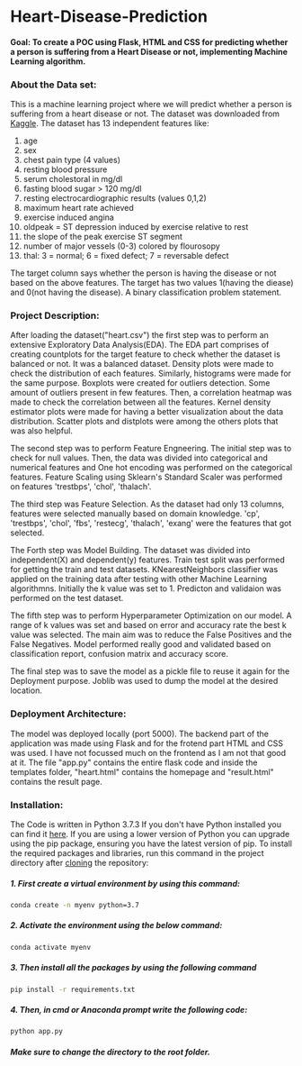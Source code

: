# Heart-Disease-Prediction

#### Goal: To create a POC using Flask, HTML and CSS for predicting whether a person is suffering from a Heart Disease or not, implementing Machine Learning algorithm.

### About the Data set: 
This is a machine learning project where we will predict whether a person is suffering from a heart disease or not. 
The dataset was downloaded from [Kaggle](https://www.kaggle.com/ronitf/heart-disease-uci). The dataset has 13 independent features like:
1. age
2. sex
3. chest pain type (4 values)
4. resting blood pressure
5. serum cholestoral in mg/dl
6. fasting blood sugar > 120 mg/dl
7. resting electrocardiographic results (values 0,1,2)
8. maximum heart rate achieved
9. exercise induced angina
10. oldpeak = ST depression induced by exercise relative to rest
11. the slope of the peak exercise ST segment
12. number of major vessels (0-3) colored by flourosopy
13. thal: 3 = normal; 6 = fixed defect; 7 = reversable defect 

The target column says whether the person is having the disease or not based on the above features.
The target has two values 1(having the diease) and 0(not having the disease). A binary classification problem statement.

### Project Description:
After loading the dataset("heart.csv") the first step was to perform an extensive Exploratory Data Analysis(EDA).
The EDA part comprises of creating countplots for the target feature to check whether the dataset is balanced or not.
It was a balanced dataset. Density plots were made to check the distribution of each features.
Similarly, histograms were made for the same purpose. Boxplots were created for outliers detection. Some amount of outliers present in few features.
Then, a correlation heatmap was made to check the correlation between all the features.
Kernel density estimator plots were made for having a better visualization about the data distribution.
Scatter plots and distplots were among the others plots that was also helpful.

The second step was to perform Feature Engneering. The initial step was to check for null values. Then, the data was divided into categorical and numerical features and One hot encoding was performed on the categorical features.
Feature Scaling using Sklearn's Standard Scaler was performed on features 'trestbps', 'chol', 'thalach'. 

The third step was Feature Selection. As the dataset had only 13 columns, features were selected manually based on domain knowledge.
'cp', 'trestbps', 'chol', 'fbs', 'restecg', 'thalach', 'exang' were the features that got selected.

The Forth step was Model Building. The dataset was divided into independent(X) and dependent(y) features. Train test split was performed for getting the train and test datasets.
KNearestNeighbors classifier was applied on the training data after testing with other Machine Learning algorithmns.
Initially the k value was set to 1. Predicton and validaion was performed on the test dataset.

The fifth step was to perform Hyperparameter Optimization on our model. A range of k values was set and based on error and accuracy rate the best k value was selected.
The main aim was to reduce the False Positives and the False Negatives. Model performed really good and validated based on classification report, confusion matrix and accuracy score.

The final step was to save the model as a pickle file to reuse it again for the Deployment purpose. Joblib was used to dump the model at the desired location.

### Deployment Architecture:
The model was deployed locally (port 5000). The backend part of the application was made using Flask and for the frotend part HTML and CSS was used.
I have not focussed much on the frontend as I am not that good at it. The file "app.py" contains the entire flask code and inside the templates folder, "heart.html" contains the homepage and "result.html" contains the result page. 

### Installation:
The Code is written in Python 3.7.3 If you don't have Python installed you can find it [here](https://www.python.org/downloads/). If you are using a lower version of Python you can upgrade using the pip package, ensuring you have the latest version of pip. To install the required packages and libraries, run this command in the project directory after [cloning](https://www.howtogeek.com/451360/how-to-clone-a-github-repository/) the repository:

##### 1. First create a virtual environment by using this command:
```bash
conda create -n myenv python=3.7
```
##### 2. Activate the environment using the below command:
```bash
conda activate myenv
```
##### 3. Then install all the packages by using the following command
```bash
pip install -r requirements.txt
```
##### 4. Then, in cmd or Anaconda prompt write the following code:
```bash
python app.py
```
##### Make sure to change the directory to the root folder.  

